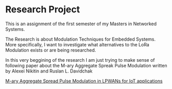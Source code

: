 # Research Project
This is an assignment of the first semester of my Masters in Networked Systems. 

The Research is about Modulation Techniques for Embedded Systems. More specifically, I want to investigate what alternatives to the LoRa Modulation exists or are being researched. 

In this very beggining of the research I am just trying to make sense of following paper about the M-ary Aggregate Spreak Pulse Modulation written by Alexei Nikitin and Ruslan L. Davidchak

[M-ary Aggregate Spread Pulse Modulation in LPWANs for IoT applications](https://ieeexplore.ieee.org/abstract/document/9595771)
